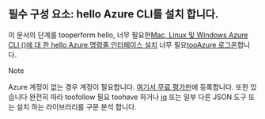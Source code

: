 ## <a name="prerequisite-install-hello-azure-cli"></a>필수 구성 요소: hello Azure CLI를 설치 합니다.
이 문서의 단계를 tooperform hello, 너무 필요한[Mac, Linux 및 Windows Azure CLI ()에 대 한 hello Azure 명령줄 인터페이스 설치](../articles/cli-install-nodejs.md) 너무 필요[tooAzure 로그온](../articles/xplat-cli-connect.md)합니다. 

> [!NOTE]
> Azure 계정이 없는 경우 계정이 필요합니다. [여기서 무료 평가판](../articles/active-directory/sign-up-organization.md)에 등록합니다. 또한 있습니다 완전히 따라 toofollow 필요 toohave 하거나 [jq](https://stedolan.github.io/jq/) 또는 일부 다른 JSON 도구 또는 설치 하는 라이브러리를 구문 분석 합니다.
> 
> 

